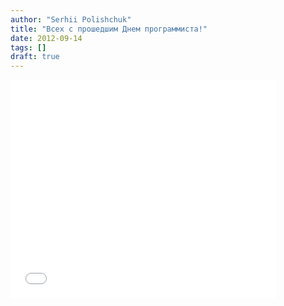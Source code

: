 ```yaml
---
author: "Serhii Polishchuk"
title: "Всех с прошедшим Днем программиста!"
date: 2012-09-14
tags: []
draft: true
---
```

<!--more-->
<div class="embeddedContent"><iframe allowfullscreen="true" allowscriptaccess="always" frameborder="0" height="349" scrolling="no" src="//www.youtube.com/embed/Q7QYMN1Zuo8?wmode=transparent&amp;jqoemcache=rViJ0" style="max-width: 425px; max-height:349px" width="425"></iframe></div>

<p>&nbsp;</p>
